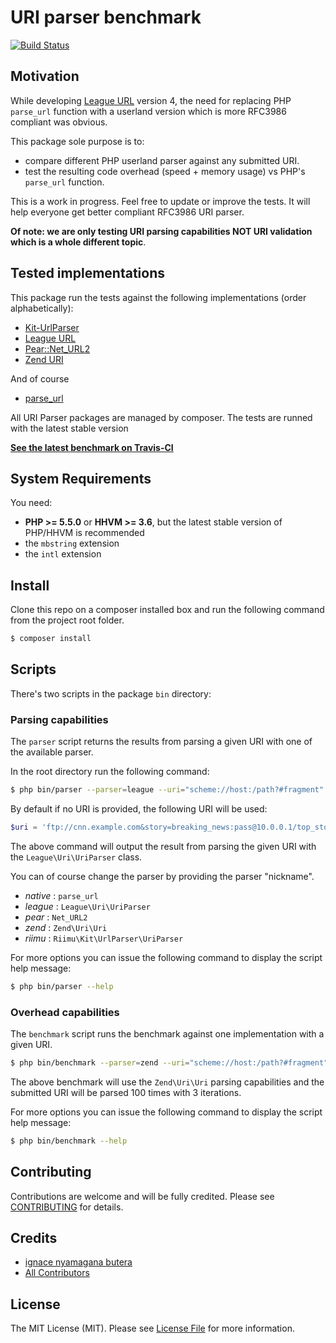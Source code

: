 URI parser benchmark
=======

[![Build Status](https://travis-ci.org/nyamsprod/uri-parser-benchmarks.svg?branch=master)](https://travis-ci.org/nyamsprod/uri-parser-benchmarks)

Motivation
-------

While developing [League URL](https://github.com/thephpleague/uri/) version 4, the need for replacing PHP `parse_url` function with a userland version which is more RFC3986 compliant was obvious.

This package sole purpose is to:

- compare different PHP userland parser against any submitted URI.
- test the resulting code overhead (speed + memory usage) vs PHP's `parse_url` function.

This is a work in progress. Feel free to update or improve the tests. It will help everyone get better compliant RFC3986 URI parser.

**Of note: we are only testing URI parsing capabilities NOT URI validation which is a whole different topic**.

Tested implementations
-------

This package run the tests against the following implementations (order alphabetically):

- [Kit-UrlParser](https://github.com/Riimu/Kit-UrlParser)
- [League URL](https://github.com/thephpleague/uri/)
- [Pear::Net_URL2](https://github.com/pear/Net_URL2)
- [Zend URI](https://github.com/zendframework/zend-uri)

And of course

- [parse_url](http://php.net/parse_url)

All URI Parser packages are managed by composer. The tests are runned with the latest stable version

[**See the latest benchmark on Travis-CI**](https://travis-ci.org/nyamsprod/uri-parser-benchmarks)

System Requirements
-------

You need:

- **PHP >= 5.5.0** or **HHVM >= 3.6**, but the latest stable version of PHP/HHVM is recommended
- the `mbstring` extension
- the `intl` extension

Install
-------

Clone this repo on a composer installed box and run the following command from the project root folder.

```bash
$ composer install
```

Scripts
-------

There's two scripts in the package `bin` directory:

### Parsing capabilities

The `parser` script returns the results from parsing a given URI with one of the available parser.

In the root directory run the following command:

```bash
$ php bin/parser --parser=league --uri="scheme://host:/path?#fragment"
```

By default if no URI is provided, the following URI will be used:

```php
$uri = 'ftp://cnn.example.com&story=breaking_news:pass@10.0.0.1/top_story.htm?q=v&q=b#~toto';
```

The above command will output the result from parsing the given URI with the `League\Uri\UriParser` class.

You can of course change the parser by providing the parser "nickname".

- *native* : `parse_url`
- *league* : `League\Uri\UriParser`
- *pear*   : `Net_URL2` 
- *zend*   : `Zend\Uri\Uri`
- *riimu*  : `Riimu\Kit\UrlParser\UriParser`

For more options you can issue the following command to display the script help message:

```bash
$ php bin/parser --help
```

### Overhead capabilities

The `benchmark` script runs the benchmark against one implementation with a given URI.

```bash
$ php bin/benchmark --parser=zend --uri="scheme://host:/path?#fragment"
```

The above benchmark will use the `Zend\Uri\Uri` parsing capabilities and the submitted URI will be parsed 100 times with 3 iterations.

For more options you can issue the following command to display the script help message:

```bash
$ php bin/benchmark --help
```

Contributing
-------

Contributions are welcome and will be fully credited. Please see [CONTRIBUTING](CONTRIBUTING.md) for details.

Credits
-------

- [ignace nyamagana butera](https://github.com/nyamsprod)
- [All Contributors](https://github.com/nyamsprod/uri-parser-benchmarks/contributors)

License
-------

The MIT License (MIT). Please see [License File](LICENSE) for more information.
